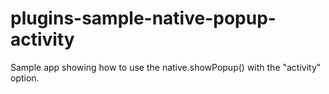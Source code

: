 # plugins-sample-native-popup-activity
Sample app showing how to use the native.showPopup() with the "activity" option.
